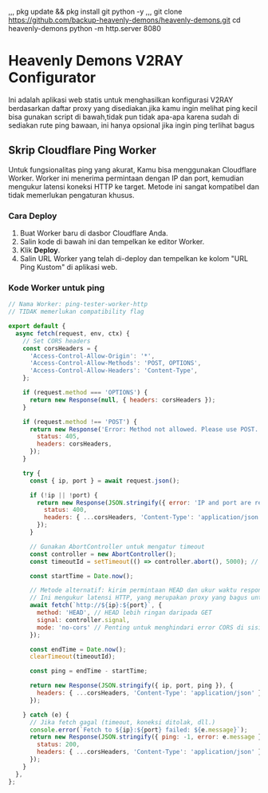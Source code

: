 ,,,
pkg update && pkg install git python -y
,,,
git clone https://github.com/backup-heavenly-demons/heavenly-demons.git
cd heavenly-demons
python -m http.server 8080





# Heavenly Demons V2RAY Configurator

Ini adalah aplikasi web statis untuk menghasilkan konfigurasi V2RAY berdasarkan daftar proxy yang disediakan.jika kamu ingin melihat ping kecil bisa gunakan script di bawah,tidak pun tidak apa-apa karena sudah di sediakan rute ping bawaan, ini hanya opsional jika ingin ping terlihat bagus

## Skrip Cloudflare Ping Worker

Untuk fungsionalitas ping yang akurat, Kamu bisa menggunakan Cloudflare Worker. Worker ini menerima permintaan dengan IP dan port, kemudian mengukur latensi koneksi HTTP ke target. Metode ini sangat kompatibel dan tidak memerlukan pengaturan khusus.

### Cara Deploy

1.  Buat Worker baru di dasbor Cloudflare Anda.
2.  Salin kode di bawah ini dan tempelkan ke editor Worker.
3.  Klik **Deploy**.
4.  Salin URL Worker yang telah di-deploy dan tempelkan ke kolom "URL Ping Kustom" di aplikasi web.

### Kode Worker untuk ping

```javascript
// Nama Worker: ping-tester-worker-http
// TIDAK memerlukan compatibility flag

export default {
  async fetch(request, env, ctx) {
    // Set CORS headers
    const corsHeaders = {
      'Access-Control-Allow-Origin': '*',
      'Access-Control-Allow-Methods': 'POST, OPTIONS',
      'Access-Control-Allow-Headers': 'Content-Type',
    };

    if (request.method === 'OPTIONS') {
      return new Response(null, { headers: corsHeaders });
    }

    if (request.method !== 'POST') {
      return new Response('Error: Method not allowed. Please use POST.', {
        status: 405,
        headers: corsHeaders,
      });
    }

    try {
      const { ip, port } = await request.json();

      if (!ip || !port) {
        return new Response(JSON.stringify({ error: 'IP and port are required.' }), {
          status: 400,
          headers: { ...corsHeaders, 'Content-Type': 'application/json' },
        });
      }

      // Gunakan AbortController untuk mengatur timeout
      const controller = new AbortController();
      const timeoutId = setTimeout(() => controller.abort(), 5000); // 5 detik timeout

      const startTime = Date.now();

      // Metode alternatif: kirim permintaan HEAD dan ukur waktu respons.
      // Ini mengukur latensi HTTP, yang merupakan proxy yang bagus untuk ping.
      await fetch(`http://${ip}:${port}`, {
        method: 'HEAD', // HEAD lebih ringan daripada GET
        signal: controller.signal,
        mode: 'no-cors' // Penting untuk menghindari error CORS di sisi worker
      });

      const endTime = Date.now();
      clearTimeout(timeoutId);

      const ping = endTime - startTime;

      return new Response(JSON.stringify({ ip, port, ping }), {
        headers: { ...corsHeaders, 'Content-Type': 'application/json' },
      });

    } catch (e) {
      // Jika fetch gagal (timeout, koneksi ditolak, dll.)
      console.error(`Fetch to ${ip}:${port} failed: ${e.message}`);
      return new Response(JSON.stringify({ ping: -1, error: e.message }), {
        status: 200,
        headers: { ...corsHeaders, 'Content-Type': 'application/json' },
      });
    }
  },
};
```
